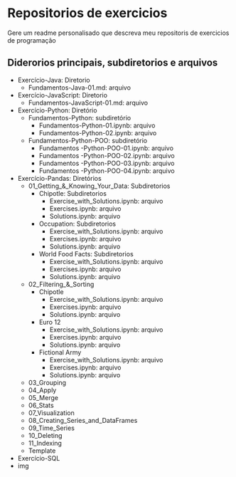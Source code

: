 # Repositorios de exercicios

Gere um readme personalisado que descreva meu repositoris de exercicios de programação

## Diderorios principais, subdiretorios e arquivos

- Exercício-Java: Diretorio
  - Fundamentos-Java-01.md: arquivo
- Exercício-JavaScript: Diretorio
  - Fundamentos-JavaScript-01.md: arquivo
- Exercício-Python: Diretório
  - Fundamentos-Python: subdiretório
    - Fundamentos-Python-01.ipynb: arquivo
    - Fundamentos-Python-02.ipynb: arquivo
  - Fundamentos-Python-POO: subdiretório
    - Fundamentos -Python-POO-01.ipynb: arquivo
    - Fundamentos -Python-POO-02.ipynb: arquivo
    - Fundamentos -Python-POO-03.ipynb: arquivo
    - Fundamentos -Python-POO-04.ipynb: arquivo
- Exercício-Pandas: Diretórios
  - 01_Getting_&_Knowing_Your_Data: Subdiretorios
    - Chipotle: Subdiretorios
      - Exercise_with_Solutions.ipynb: arquivo
      - Exercises.ipynb: arquivo
      - Solutions.ipynb: arquivo
    - Occupation: Subdiretorios
      - Exercise_with_Solutions.ipynb: arquivo
      - Exercises.ipynb: arquivo
      - Solutions.ipynb: arquivo
    - World Food Facts: Subdiretorios
      - Exercise_with_Solutions.ipynb: arquivo
      - Exercises.ipynb: arquivo
      - Solutions.ipynb: arquivo
  - 02_Filtering_&_Sorting
    - Chipotle
      - Exercise_with_Solutions.ipynb: arquivo
      - Exercises.ipynb: arquivo
      - Solutions.ipynb: arquivo
    - Euro 12
      - Exercise_with_Solutions.ipynb: arquivo
      - Exercises.ipynb: arquivo
      - Solutions.ipynb: arquivo
    - Fictional Army
      - Exercise_with_Solutions.ipynb: arquivo
      - Exercises.ipynb: arquivo
      - Solutions.ipynb: arquivo
  - 03_Grouping
  - 04_Apply
  - 05_Merge
  - 06_Stats
  - 07_Visualization
  - 08_Creating_Series_and_DataFrames
  - 09_Time_Series
  - 10_Deleting
  - 11_Indexing
  - Template
- Exercício-SQL
- img
